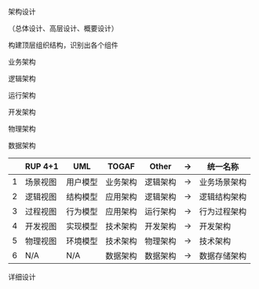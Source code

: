 

架构设计

（总体设计、高层设计、概要设计）


构建顶层组织结构，识别出各个组件

业务架构

逻辑架构

运行架构

开发架构

物理架构

数据架构


||RUP 4+1|UML|TOGAF|Other|$\rightarrow$|统一名称|
|-|-|-|-|-|-|-|
|1|场景视图|用户模型|业务架构|逻辑架构|$\rightarrow$|业务场景架构|
|2|逻辑视图|结构模型|应用架构|逻辑架构|$\rightarrow$|逻辑结构架构|
|3|过程视图|行为模型|应用架构|运行架构|$\rightarrow$|行为过程架构|
|4|开发视图|实现模型|技术架构|开发架构|$\rightarrow$|开发架构|
|5|物理视图|环境模型|技术架构|物理架构|$\rightarrow$|技术架构|
|6|N/A|N/A|数据架构|数据架构|$\rightarrow$|数据存储架构|


详细设计